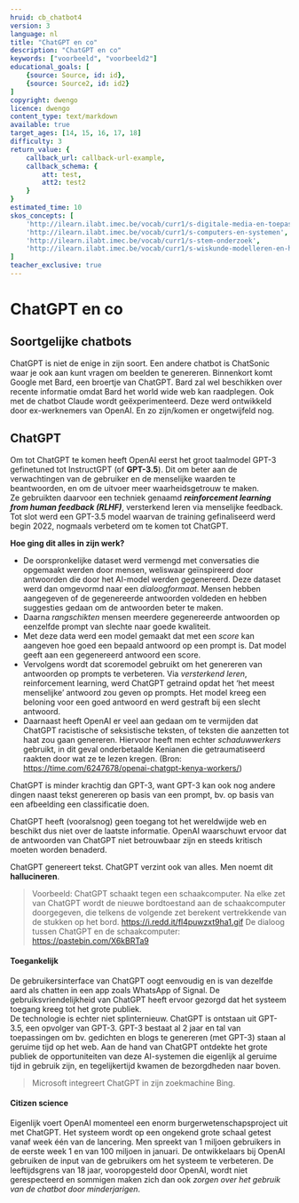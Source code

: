 ```yaml
---
hruid: cb_chatbot4
version: 3
language: nl
title: "ChatGPT en co"
description: "ChatGPT en co"
keywords: ["voorbeeld", "voorbeeld2"]
educational_goals: [
    {source: Source, id: id}, 
    {source: Source2, id: id2}
]
copyright: dwengo
licence: dwengo
content_type: text/markdown
available: true
target_ages: [14, 15, 16, 17, 18]
difficulty: 3
return_value: {
    callback_url: callback-url-example,
    callback_schema: {
        att: test,
        att2: test2
    }
}
estimated_time: 10
skos_concepts: [
    'http://ilearn.ilabt.imec.be/vocab/curr1/s-digitale-media-en-toepassingen', 
    'http://ilearn.ilabt.imec.be/vocab/curr1/s-computers-en-systemen', 
    'http://ilearn.ilabt.imec.be/vocab/curr1/s-stem-onderzoek', 
    'http://ilearn.ilabt.imec.be/vocab/curr1/s-wiskunde-modelleren-en-heuristiek'
]
teacher_exclusive: true
---
```


# ChatGPT en co

## Soortgelijke chatbots
ChatGPT is niet de enige in zijn soort. Een andere chatbot is ChatSonic waar je ook aan kunt vragen om beelden te genereren. Binnenkort komt Google met Bard, een broertje van ChatGPT. Bard zal wel beschikken over recente informatie omdat Bard het world wide web kan raadplegen.
Ook met de chatbot Claude wordt geëxperimenteerd. Deze werd ontwikkeld door ex-werknemers van OpenAI. En zo zijn/komen er ongetwijfeld nog.

## ChatGPT 
Om tot ChatGPT te komen heeft OpenAI eerst het groot taalmodel GPT-3 gefinetuned tot InstructGPT (of **GPT-3.5**). Dit om beter aan de verwachtingen van de gebruiker en de menselijke waarden te beantwoorden, en om de uitvoer meer waarheidsgetrouw te maken. <br>
Ze gebruikten daarvoor een techniek genaamd ***reinforcement learning from human feedback (RLHF)***, versterkend leren via menselijke feedback.
Tot slot werd een GPT-3.5 model waarvan de training gefinaliseerd werd begin 2022, nogmaals verbeterd om te komen tot ChatGPT.

**Hoe ging dit alles in zijn werk?**
- De oorspronkelijke dataset werd vermengd met conversaties die opgemaakt werden door mensen, weliswaar geïnspireerd door antwoorden die door het AI-model werden gegenereerd. Deze dataset werd dan omgevormd naar een *dialoogformaat*. Mensen hebben aangegeven of de gegenereerde antwoorden voldeden en hebben suggesties gedaan om de antwoorden beter te maken. 
- Daarna *rangschikten* mensen meerdere gegenereerde antwoorden op eenzelfde prompt van slechte naar goede kwaliteit. 
- Met deze data werd een model gemaakt dat met een *score* kan aangeven hoe goed een bepaald antwoord op een prompt is. Dat model geeft aan een gegenereerd antwoord een score. 
- Vervolgens wordt dat scoremodel gebruikt om het genereren van antwoorden op prompts te verbeteren. Via *versterkend leren*, reinforcement learning, werd ChatGPT getraind opdat het ‘het meest menselijke’ antwoord zou geven op prompts. Het model kreeg een beloning voor een goed antwoord en werd gestraft bij een slecht antwoord.
- Daarnaast heeft OpenAI er veel aan gedaan om te vermijden dat ChatGPT racistische of seksistische teksten, of teksten die aanzetten tot haat zou gaan genereren. Hiervoor heeft men echter *schaduwwerkers* gebruikt, in dit geval onderbetaalde Kenianen die getraumatiseerd raakten door wat ze te lezen kregen. (Bron: https://time.com/6247678/openai-chatgpt-kenya-workers/)

ChatGPT is minder krachtig  dan GPT-3, want GPT-3 kan ook nog andere dingen naast tekst genereren op basis van een prompt, bv. op basis van een afbeelding een classificatie doen.

ChatGPT heeft (vooralsnog) geen toegang tot het wereldwijde web en beschikt dus niet over de laatste informatie. OpenAI waarschuwt ervoor dat de antwoorden van ChatGPT niet betrouwbaar zijn en steeds kritisch moeten worden benaderd.

ChatGPT genereert tekst. ChatGPT verzint ook van alles. Men noemt dit **hallucineren**.

> Voorbeeld: ChatGPT schaakt tegen een schaakcomputer. Na elke zet van ChatGPT wordt de nieuwe bordtoestand aan de schaakcomputer doorgegeven, die telkens de volgende zet berekent vertrekkende van de stukken op het bord.
> https://i.redd.it/fl4puwzxt9ha1.gif
> De dialoog tussen ChatGPT en de schaakcomputer: https://pastebin.com/X6kBRTa9

#### Toegankelijk
De gebruikersinterface van ChatGPT oogt eenvoudig en is van dezelfde aard als chatten in een app zoals WhatsApp of Signal. De gebruiksvriendelijkheid van ChatGPT heeft ervoor gezorgd dat het systeem toegang kreeg tot het grote publiek. <br>
De technologie is echter niet splinternieuw. ChatGPT is ontstaan uit GPT-3.5, een opvolger van GPT-3. GPT-3 bestaat al 2 jaar en tal van toepassingen om bv. gedichten en blogs te genereren (met GPT-3) staan al geruime tijd op het web. Aan de hand van ChatGPT ontdekte het grote publiek de opportuniteiten van deze AI-systemen die eigenlijk al geruime tijd in gebruik zijn, en tegelijkertijd kwamen de bezorgdheden naar boven. 

> Microsoft integreert ChatGPT in zijn zoekmachine Bing.

#### Citizen science
Eigenlijk voert OpenAI momenteel een enorm burgerwetenschapsproject uit met ChatGPT. Het systeem wordt op een ongekend grote schaal getest vanaf week één van de lancering. Men spreekt van 1 miljoen gebruikers in de eerste week 1 en van 100 miljoen in januari. De ontwikkelaars bij OpenAI gebruiken de input van de gebruikers om het systeem te verbeteren. De leeftijdsgrens van 18 jaar, vooropgesteld door OpenAI, wordt niet gerespecteerd en sommigen maken zich dan ook *zorgen over het gebruik van de chatbot door minderjarigen*.

